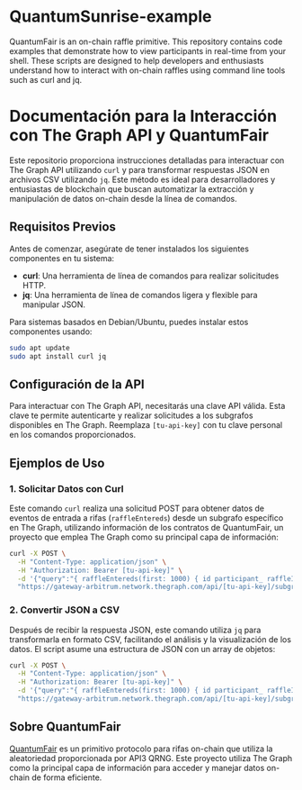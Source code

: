 # QuantumSunrise-example
QuantumFair is an on-chain raffle primitive. This repository contains code examples that demonstrate how to view participants in real-time from your shell. These scripts are designed to help developers and enthusiasts understand how to interact with on-chain raffles using command line tools such as curl and jq.


# Documentación para la Interacción con The Graph API y QuantumFair

Este repositorio proporciona instrucciones detalladas para interactuar con The Graph API utilizando `curl` y para transformar respuestas JSON en archivos CSV utilizando `jq`. Este método es ideal para desarrolladores y entusiastas de blockchain que buscan automatizar la extracción y manipulación de datos on-chain desde la línea de comandos.

## Requisitos Previos

Antes de comenzar, asegúrate de tener instalados los siguientes componentes en tu sistema:

- **curl**: Una herramienta de línea de comandos para realizar solicitudes HTTP.
- **jq**: Una herramienta de línea de comandos ligera y flexible para manipular JSON.

Para sistemas basados en Debian/Ubuntu, puedes instalar estos componentes usando:

```bash
sudo apt update
sudo apt install curl jq
```
## Configuración de la API

Para interactuar con The Graph API, necesitarás una clave API válida. Esta clave te permite autenticarte y realizar solicitudes a los subgrafos disponibles en The Graph. Reemplaza `[tu-api-key]` con tu clave personal en los comandos proporcionados.

## Ejemplos de Uso

### 1. Solicitar Datos con Curl

Este comando `curl` realiza una solicitud POST para obtener datos de eventos de entrada a rifas (`raffleEntereds`) desde un subgrafo específico en The Graph, utilizando información de los contratos de QuantumFair, un proyecto que emplea The Graph como su principal capa de información:

```bash
curl -X POST \
  -H "Content-Type: application/json" \
  -H "Authorization: Bearer [tu-api-key]" \
  -d '{"query":"{ raffleEntereds(first: 1000) { id participant_ raffleId_ } }"}' \
  "https://gateway-arbitrum.network.thegraph.com/api/[tu-api-key]/subgraphs/id/55pRDYgB2cBDacz6WyUV643XXerK21s3vAfdLWsYdUzo"
```

### 2. Convertir JSON a CSV

Después de recibir la respuesta JSON, este comando utiliza `jq` para transformarla en formato CSV, facilitando el análisis y la visualización de los datos. El script asume una estructura de JSON con un array de objetos:

```bash
curl -X POST \
  -H "Content-Type: application/json" \
  -H "Authorization: Bearer [tu-api-key]" \
  -d '{"query":"{ raffleEntereds(first: 1000) { id participant_ raffleId_ } }"}' \
  "https://gateway-arbitrum.network.thegraph.com/api/[tu-api-key]/subgraphs/id/55pRDYgB2cBDacz6WyUV643XXerK21s3vAfdLWsYdUzo" | jq -r '( .data.raffleEntereds[0] | keys_unsorted) as $keys | $keys, (.data.raffleEntereds[] | [.[$keys[]]])' | sed -e 's/\t/,/g' > output.csv
```

## Sobre QuantumFair

[QuantumFair](https://www.quantumfair.com/) es un primitivo protocolo para rifas on-chain que utiliza la aleatoriedad proporcionada por API3 QRNG. Este proyecto utiliza The Graph como la principal capa de información para acceder y manejar datos on-chain de forma eficiente.

